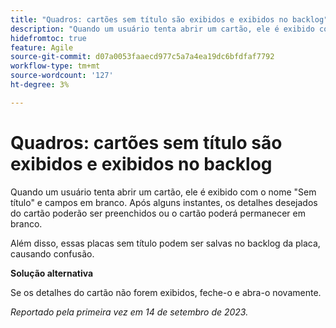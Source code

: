 ```yaml
---
title: "Quadros: cartões sem título são exibidos e exibidos no backlog"
description: "Quando um usuário tenta abrir um cartão, ele é exibido com o nome Campos sem título e em branco. Após alguns instantes, os detalhes desejados do cartão poderão ser preenchidos ou o cartão poderá permanecer em branco. Além disso, essas placas sem título podem ser salvas no backlog da placa, causando confusão."
hidefromtoc: true
feature: Agile
source-git-commit: d07a0053faaecd977c5a7a4ea19dc6bfdfaf7792
workflow-type: tm+mt
source-wordcount: '127'
ht-degree: 3%

---
```



# Quadros: cartões sem título são exibidos e exibidos no backlog

Quando um usuário tenta abrir um cartão, ele é exibido com o nome &quot;Sem título&quot; e campos em branco. Após alguns instantes, os detalhes desejados do cartão poderão ser preenchidos ou o cartão poderá permanecer em branco.

Além disso, essas placas sem título podem ser salvas no backlog da placa, causando confusão.

**Solução alternativa**

Se os detalhes do cartão não forem exibidos, feche-o e abra-o novamente.

_Reportado pela primeira vez em 14 de setembro de 2023._
